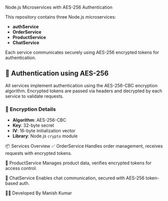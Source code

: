 Node.js Microservices with AES-256 Authentication

This repository contains three Node.js microservices:
- **authService**
- **OrderService**
- **ProductService**
- **ChatService**

Each service communicates securely using AES-256 encrypted tokens for authentication.



## 🔐 Authentication using AES-256

All services implement authentication using the AES-256-CBC encryption algorithm. Encrypted tokens are passed via headers and decrypted by each service to validate requests.

### 🔧 Encryption Details

- **Algorithm**: AES-256-CBC
- **Key**: 32-byte secret
- **IV**: 16-byte initialization vector
- **Library**: Node.js `crypto` module


📦 Services Overview
✅ OrderService
Handles order management, receives requests with encrypted tokens.

🛒 ProductService
Manages product data, verifies encrypted tokens for access control.

💬 ChatService
Enables chat communication, secured with AES-256 token-based auth.

👨‍💻 Developed By
Manish Kumar
